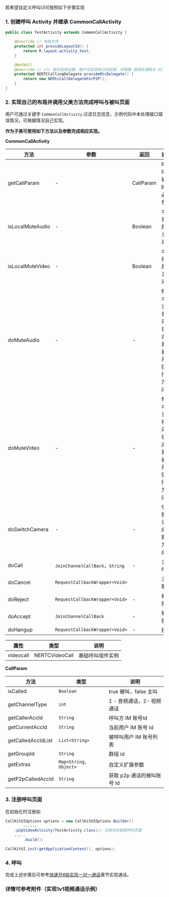 若希望自定义呼叫UI可按照如下步骤实现

### 1. 创建呼叫 Activity 并继承 CommonCallActivity 

``` java
public class TestActivity extends CommonCallActivity {

    @Override // 布局文件
    protected int provideLayoutId() {
        return R.layout.activity_test;
    }

    @NotNull
    @Override // rtc 相关回调设置，用户可实现自己的回调，并根据 回调处理相关 UI
    protected NERTCCallingDelegate provideRtcDelegate() {
        return new NERtcCallDelegateForP2P();
    }
}
```

### 2. 实现自己的布局并调用父类方法完成呼叫与被叫页面

用户可通过关键字 `CommonCallActivity` 过滤日志信息，示例代码中未处理接口错误情况，可根据情况自己实现。

**作为子类可使用如下方法以及参数完成相应实现。**

**CommonCallActivity**

| 方法             | 参数                            | 返回      | 说明                                                 |
| ---------------- | ------------------------------- | --------- | ---------------------------------------------------- |
| getCallParam     | -                               | CallParam | 呼叫/被叫时的必要参数                                |
| isLocalMuteAudio | -                               | Boolean   | 本地音频是否关闭采集                                 |
| isLocalMuteVideo | -                               | Boolean   | 本地视频是否关闭采集                                 |
| doMuteAudio      | -                               | -         | 修改本地当前音频采集状态，若当前为开启则执行后为关闭 |
| doMuteVideo      | -                               | -         | 修改本地当前视频采集状态，若当前为开启则执行后为关闭 |
| doSwitchCamera   | -                               | -         | 切换摄像头方向，默认为正向                           |
| doCall           | `JoinChannelCallBack`，`String` | -         | 主叫呼叫                                             |
| doCancel         | `RequestCallbackWrapper<Void>`  |           | 主叫取消                                             |
| doReject         | `RequestCallbackWrapper<Void>`  | -         | 被叫拒绝                                             |
| doAccept         | `JoinChannelCallBack`           | -         | 被叫接受                                             |
| doHangup         | `RequestCallbackWrapper<Void>`  | -         | 挂断                                                 |

| 属性      | 类型           | 说明             |
| --------- | -------------- | ---------------- |
| videocall | NERTCVideoCall | 基础呼叫组件实例 |


**CallParam**

| 方法               | 类型                  | 说明                       |
| ------------------ | --------------------- | -------------------------- |
| isCalled           | `Boolean`             | true 被叫，false 主叫      |
| getChannelType     | `int`                 | 1 - 音频通话，2- 视频通话  |
| getCallerAccId     | `String`              | 呼叫方 IM 账号Id           |
| getCurrentAccId    | `String`              | 当前用户 IM 账号 Id        |
| getCalledAccIdList | `List<String>`        | 被呼叫用户 IM 账号列表     |
| getGroupId         | `String`              | 群组 id                    |
| getExtras          | `Map<String, Object>` | 自定义扩展参数             |
| getP2pCalledAccId  | `String`              | 获取 p2p 通话的被叫账号 Id |

### 3. 注册呼叫页面

在初始化时注册如

```java
CallKitUIOptions options = new CallKitUIOptions.Builder()
		......
  	.p2pVideoActivity(TestActivity.class)// 注册对应视频呼叫页面
  	.....
		.build();

CallKitUI.init(getApplicationContext(), options);
```

### 4. 呼叫

完成上述步骤后可参考[快速开#始实现一对一通话](../../../快速开始-Android.md)章节实现通话。

### 详情可参考附件（实现1v1视频通话示例）